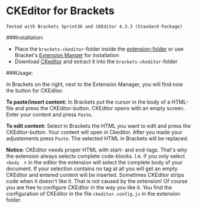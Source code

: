 # CKEditor for Brackets
	Tested with Brackets Sprint36 and CKEditor 4.3.3 (Standard Package)

###Installation:


 * Place the ```brackets-ckeditor```-folder inside the [extension-folder](https://github.com/adobe/brackets/wiki/Extension-Location) or use Bracket's [Extension Manger](https://github.com/adobe/brackets/wiki/Brackets-Extensions) for installation
 * Download [CKeditor](http://ckeditor.com/download) and extract it into the ```brackets-ckeditor```-folder

###Usage:

In Brackets on the right, next to the Extension Manager, you will find now the button for CKEditor.

**To paste/insert content:** 
In Brackets put the cursor in the body of a HTML-file and press the CKEditor-button. CKEditor opens with an empty screen. Enter your content and press ```Paste```.

**To edit content:** 
Select in Brackets the HTML you want to edit and press the CKEditor-button. Your content will open in Ckeditor. After you made your adjustements press ```Paste```. The selected HTML in Brackets will be replaced.

**Notice**:
CKEditor needs proper HTML with start- and end-tags. That's why the extension always selects complete code-blocks. I.e. if you only select ```<body ``` > in the editor the extension will select the complete body of your document. If your selection contains no tag at all you will get an empty CKEditor and entered content will be inserted.
Sometimes CKEditor strips code when it doesn't like it. That is not caused by the extension! 
Of course you are free to configure CKEditor in the way you like it. You find the configuration of CKEditor in the file ```ckeditor.config.js``` in the extension folder.
